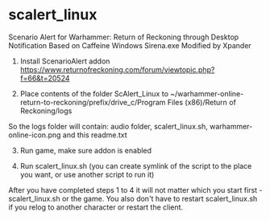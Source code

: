 # scalert_linux
Scenario Alert for Warhammer: Return of Reckoning through Desktop Notification
Based on Caffeine Windows Sirena.exe
Modified by Xpander


1) Install ScenarioAlert addon https://www.returnofreckoning.com/forum/viewtopic.php?f=66&t=20524

2) Place contents of the folder ScAlert_Linux to ~/warhammer-online-return-to-reckoning/prefix/drive_c/Program Files (x86)/Return of Reckoning/logs

So the logs folder will contain: audio folder, scalert_linux.sh, warhammer-online-icon.png and this readme.txt

3) Run game, make sure addon is enabled

4) Run scalert_linux.sh (you can create symlink of the script to the place you want, or use another script to run it)

After you have completed steps 1 to 4 it will not matter which you start first - scalert_linux.sh or the game.
You also don't have to restart scalert_linux.sh if you relog to another character or restart the client.
